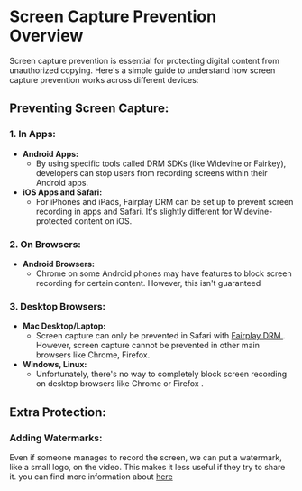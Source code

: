 # Screen Capture Prevention Overview

Screen capture prevention is essential for protecting digital content from unauthorized copying. Here's a simple guide to understand how screen capture prevention works across different devices:

## Preventing Screen Capture:

### 1. In Apps:
   - **Android Apps:**
     - By using specific tools called DRM SDKs (like Widevine or Fairkey), developers can stop users from recording screens within their Android apps.
   - **iOS Apps and Safari:**
     - For iPhones and iPads, Fairplay DRM can be set up to prevent screen recording in apps and Safari. It's slightly different for Widevine-protected content on iOS.

### 2. On Browsers:
   - **Android Browsers:**
     - Chrome on some Android phones may have features to block screen recording for certain content. However, this isn't guaranteed
    
    

### 3. Desktop Browsers:
   - **Mac Desktop/Laptop:**
     - Screen capture can only be prevented in Safari with [Fairplay DRM ](./encryption/fairplay-encryption.md). However, screen capture cannot be prevented in other main browsers like Chrome, Firefox.
   - **Windows, Linux:**
     - Unfortunately, there's no way to completely block screen recording on desktop browsers like Chrome or Firefox .
## Extra Protection:

### Adding Watermarks:

Even if someone manages to record the screen, we can put a watermark, like a small logo, on the video. This makes it less useful if they try to share it.
you can find more information about [here](../video-embedding/watermarking.md)  

